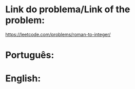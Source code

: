 # Link do problema/Link of the problem:

https://leetcode.com/problems/roman-to-integer/

# Português:



# English:
